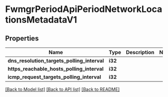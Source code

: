 # FwmgrPeriodApiPeriodNetworkLocationsMetadataV1

## Properties

Name | Type | Description | Notes
------------ | ------------- | ------------- | -------------
**dns_resolution_targets_polling_interval** | **i32** |  |
**https_reachable_hosts_polling_interval** | **i32** |  |
**icmp_request_targets_polling_interval** | **i32** |  |

[[Back to Model list]](./README.md#documentation-for-models) [[Back to API list]](./README.md#documentation-for-api-endpoints) [[Back to README]](../README.md)
